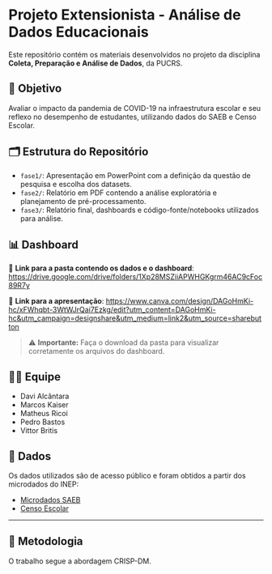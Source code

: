 # Projeto Extensionista - Análise de Dados Educacionais

Este repositório contém os materiais desenvolvidos no projeto da disciplina **Coleta, Preparação e Análise de Dados**, da PUCRS.

## 🎯 Objetivo

Avaliar o impacto da pandemia de COVID-19 na infraestrutura escolar e seu reflexo no desempenho de estudantes, utilizando dados do SAEB e Censo Escolar.

## 🗂️ Estrutura do Repositório

- `fase1/`: Apresentação em PowerPoint com a definição da questão de pesquisa e escolha dos datasets.
- `fase2/`: Relatório em PDF contendo a análise exploratória e planejamento de pré-processamento.
- `fase3/`: Relatório final, dashboards e código-fonte/notebooks utilizados para análise.

## 📊 Dashboard

🔗 **Link para a pasta contendo os dados e o dashboard**:  
https://drive.google.com/drive/folders/1Xp28MSZiiAPWHGKgrm46AC9cFoc89R7y

🔗 **Link para a apresentação**:
https://www.canva.com/design/DAGoHmKi-hc/xFWhqbt-3WtWJrQai7Ezkg/edit?utm_content=DAGoHmKi-hc&utm_campaign=designshare&utm_medium=link2&utm_source=sharebutton

> ⚠️ **Importante:** Faça o download da pasta para visualizar corretamente os arquivos do dashboard.

## 👨‍💻 Equipe

- Davi Alcântara  
- Marcos Kaiser  
- Matheus Ricoi  
- Pedro Bastos  
- Vittor Britis

## 📌 Dados

Os dados utilizados são de acesso público e foram obtidos a partir dos microdados do INEP:
- [Microdados SAEB](https://www.gov.br/inep/pt-br/acesso-a-informacao/dados-abertos/microdados)
- [Censo Escolar](https://www.gov.br/inep/pt-br/acesso-a-informacao/dados-abertos/microdados)

---

## 🧠 Metodologia

O trabalho segue a abordagem CRISP-DM.
